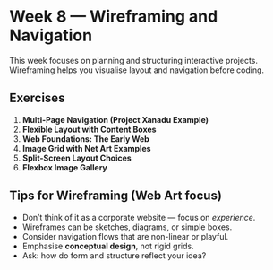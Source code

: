 # Week 8 — Wireframing and Navigation

This week focuses on planning and structuring interactive projects. Wireframing helps you visualise layout and navigation before coding.

## Exercises
1. **Multi-Page Navigation (Project Xanadu Example)**  
2. **Flexible Layout with Content Boxes**  
3. **Web Foundations: The Early Web**  
4. **Image Grid with Net Art Examples**  
5. **Split-Screen Layout Choices**  
6. **Flexbox Image Gallery**

## Tips for Wireframing (Web Art focus)
- Don’t think of it as a corporate website — focus on *experience*.  
- Wireframes can be sketches, diagrams, or simple boxes.  
- Consider navigation flows that are non-linear or playful.  
- Emphasise **conceptual design**, not rigid grids.  
- Ask: how do form and structure reflect your idea?
